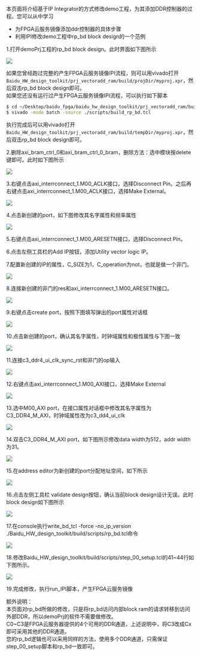 本页面将介绍基于IP Integrator的方式修改demo工程，为其添加DDR控制器的过程。您可以从中学习  
* 为FPGA云服务镜像添加ddr控制器的具体步骤
* 利用IPI修改demo工程中rp_bd block design的一个范例

1.打开demoPrj工程的rp_bd block design。此时界面如下图所示

<img src="./img/lab/lab01/img01.png">  

如果您曾经跑过完整的产生FPGA云服务镜像IPI流程，则可以用vivado打开`Baidu_HW_design_toolkit/prj_vectoradd_ram/build/projDir/myproj.xpr`，然后双击rp_bd block design即可。  
如果您还没有运行过产生FPGA云服务镜像IPI流程，可以执行如下脚本
```bash
$ cd ~/Desktop/baidu_fpga/baidu_hw_design_toolkit/prj_vectoradd_ram/build/
$ vivado -mode batch -source ./scripts/build_rp_bd.tcl
```
执行完成后可以用vivado打开`Baidu_HW_design_toolkit/prj_vectoradd_ram/build/tempDir/myproj.xpr`，然后双击rp_bd block design即可。   

2.删除axi_bram_ctrl_0和axi_bram_ctrl_0_bram，删除方法：选中模块按delete键即可。此时如下图所示

<img src="./img/lab/lab01/img02.png">  

3.右键点击axi_interrconnect_1.M00_ACLK接口，选择Disconnect Pin。之后再右键点击axi_interrconnect_1.M00_ACLK接口，选择Make External。

<img src="./img/lab/lab01/img03.png">  

4.点击新创建的port，如下图修改其名字属性和频率属性

<img src="./img/lab/lab01/img04.png">  

5.右键点击axi_interrconnect_1.M00_ARESETN接口，选择Disconnect Pin。

6.点击左侧工具栏的Add IP按钮，添加Utility vector logic IP。

7.配置新创建的IP的属性，C_SIZE为1，C_operation为not，也就是做一个非门。

<img src="./img/lab/lab01/img05.png">  

8.连接新创建的非门的res和axi_interrconnect_1.M00_ARESETN接口。

<img src="./img/lab/lab01/img06.png">  

9.右键点击create port，按照下图填写弹出的port属性对话框

<img src="./img/lab/lab01/img07.png">  

10.点击新创建的port，确认其名字属性，时钟域属性和极性属性与下图一致

<img src="./img/lab/lab01/img08.png">  

11.连接c3_ddr4_ui_clk_sync_rst和非门的op输入

<img src="./img/lab/lab01/img09.png">  

12.右键点击axi_interrconnect_1.M00_AXI接口，选择Make External

<img src="./img/lab/lab01/img10.png">  

13.选中M00_AXI port，在接口属性对话框中修改其名字属性为C3_DDR4_M_AXI，时钟域属性改为c3_dd4_ui_clk

<img src="./img/lab/lab01/img11.png"> 

14.双击C3_DDR4_M_AXI port，如下图所示修改data width为512，addr width为31。

<img src="./img/lab/lab01/img12.png"> 

15.在address editor为新创建的port分配地址空间，如下所示

<img src="./img/lab/lab01/img13.png"> 

16.点击左侧工具栏 validate design按钮，确认当前block design设计无误。此时block design如下图所示

<img src="./img/lab/lab01/img14.png"> 

17.在console执行write_bd_tcl -force -no_ip_version ./Baidu_HW_design_toolkit/build/scripts/rp_bd.tcl命令

<img src="./img/lab/lab01/img15.png"> 

18.修改Baidu_HW_design_toolkit/build/scripts/step_00_setup.tcl的41~44行如下图所示。

<img src="./img/lab/lab01/img16.png"> 

19.完成修改，执行run_IPI脚本，产生FPGA云服务镜像

额外说明：  
本页面对rp_bd所做的修改，只是将rp_bd访问内部block ram的请求转移到访问外部DDR，所以demoPrj的软件不需要做修改。  
C0~C3是FPGA云服务器提供的4个可用的DDR通道，上述说明中，将C3改成Cx即可采用其他的DDR通道。  
您的rp_bd逻辑也可以采用同样的方法，使用多个DDR通道，只需保证step_00_setup脚本和rp_bd一致即可。  